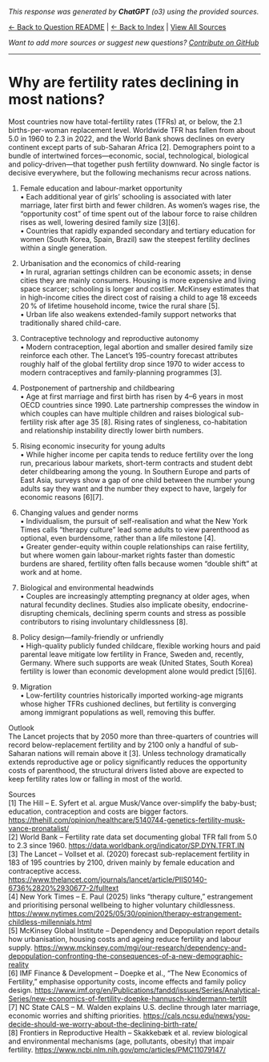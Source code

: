 <!-- 
Generated by: chatgpt
Model: o3
Prompt type: sources
Generated at: 2025-06-13T21:39:25.442034
-->

*This response was generated by **ChatGPT** (o3) using the provided sources.*

[← Back to Question README](README.md) | [← Back to Index](../README.md) | [View All Sources](../allsources.md)

*Want to add more sources or suggest new questions? [Contribute on GitHub](https://github.com/justinwest/SuggestedSources)*

---

# Why are fertility rates declining in most nations?

Most countries now have total-fertility rates (TFRs) at, or below, the 2.1 births-per-woman replacement level.  Worldwide TFR has fallen from about 5.0 in 1960 to 2.3 in 2022, and the World Bank shows declines on every continent except parts of sub-Saharan Africa [2].  Demographers point to a bundle of intertwined forces—economic, social, technological, biological and policy-driven—that together push fertility downward.  No single factor is decisive everywhere, but the following mechanisms recur across nations.

1. Female education and labour-market opportunity  
   • Each additional year of girls’ schooling is associated with later marriage, later first birth and fewer children.  As women’s wages rise, the “opportunity cost” of time spent out of the labour force to raise children rises as well, lowering desired family size [3][6].  
   • Countries that rapidly expanded secondary and tertiary education for women (South Korea, Spain, Brazil) saw the steepest fertility declines within a single generation.

2. Urbanisation and the economics of child-rearing  
   • In rural, agrarian settings children can be economic assets; in dense cities they are mainly consumers.  Housing is more expensive and living space scarcer; schooling is longer and costlier.  McKinsey estimates that in high-income cities the direct cost of raising a child to age 18 exceeds 20 % of lifetime household income, twice the rural share [5].  
   • Urban life also weakens extended-family support networks that traditionally shared child-care.

3. Contraceptive technology and reproductive autonomy  
   • Modern contraception, legal abortion and smaller desired family size reinforce each other.  The Lancet’s 195-country forecast attributes roughly half of the global fertility drop since 1970 to wider access to modern contraceptives and family-planning programmes [3].  

4. Postponement of partnership and childbearing  
   • Age at first marriage and first birth has risen by 4–6 years in most OECD countries since 1990.  Late partnership compresses the window in which couples can have multiple children and raises biological sub-fertility risk after age 35 [8].  Rising rates of singleness, co-habitation and relationship instability directly lower birth numbers.

5. Rising economic insecurity for young adults  
   • While higher income per capita tends to reduce fertility over the long run, precarious labour markets, short-term contracts and student debt deter childbearing among the young.  In Southern Europe and parts of East Asia, surveys show a gap of one child between the number young adults say they want and the number they expect to have, largely for economic reasons [6][7].

6. Changing values and gender norms  
   • Individualism, the pursuit of self-realisation and what the New York Times calls “therapy culture” lead some adults to view parenthood as optional, even burdensome, rather than a life milestone [4].  
   • Greater gender-equity within couple relationships can raise fertility, but where women gain labour-market rights faster than domestic burdens are shared, fertility often falls because women “double shift” at work and at home.

7. Biological and environmental headwinds  
   • Couples are increasingly attempting pregnancy at older ages, when natural fecundity declines.  Studies also implicate obesity, endocrine-disrupting chemicals, declining sperm counts and stress as possible contributors to rising involuntary childlessness [8].

8. Policy design—family-friendly or unfriendly  
   • High-quality publicly funded childcare, flexible working hours and paid parental leave mitigate low fertility in France, Sweden and, recently, Germany.  Where such supports are weak (United States, South Korea) fertility is lower than economic development alone would predict [5][6].  

9. Migration  
   • Low-fertility countries historically imported working-age migrants whose higher TFRs cushioned declines, but fertility is converging among immigrant populations as well, removing this buffer.

Outlook  
The Lancet projects that by 2050 more than three-quarters of countries will record below-replacement fertility and by 2100 only a handful of sub-Saharan nations will remain above it [3].  Unless technology dramatically extends reproductive age or policy significantly reduces the opportunity costs of parenthood, the structural drivers listed above are expected to keep fertility rates low or falling in most of the world.

Sources  
[1] The Hill – E. Syfert et al. argue Musk/Vance over-simplify the baby-bust; education, contraception and costs are bigger factors. https://thehill.com/opinion/healthcare/5140744-genetics-fertility-musk-vance-pronatalist/  
[2] World Bank – Fertility rate data set documenting global TFR fall from 5.0 to 2.3 since 1960. https://data.worldbank.org/indicator/SP.DYN.TFRT.IN  
[3] The Lancet – Vollset et al. (2020) forecast sub-replacement fertility in 183 of 195 countries by 2100, driven mainly by female education and contraceptive access. https://www.thelancet.com/journals/lancet/article/PIIS0140-6736%2820%2930677-2/fulltext  
[4] New York Times – E. Paul (2025) links “therapy culture,” estrangement and prioritising personal wellbeing to higher voluntary childlessness. https://www.nytimes.com/2025/05/30/opinion/therapy-estrangement-childless-millennials.html  
[5] McKinsey Global Institute – Dependency and Depopulation report details how urbanisation, housing costs and ageing reduce fertility and labour supply. https://www.mckinsey.com/mgi/our-research/dependency-and-depopulation-confronting-the-consequences-of-a-new-demographic-reality  
[6] IMF Finance & Development – Doepke et al., “The New Economics of Fertility,” emphasise opportunity costs, income effects and family policy design. https://www.imf.org/en/Publications/fandd/issues/Series/Analytical-Series/new-economics-of-fertility-doepke-hannusch-kindermann-tertilt  
[7] NC State CALS – M. Walden explains U.S. decline through later marriage, economic worries and shifting priorities. https://cals.ncsu.edu/news/you-decide-should-we-worry-about-the-declining-birth-rate/  
[8] Frontiers in Reproductive Health – Skakkebæk et al. review biological and environmental mechanisms (age, pollutants, obesity) that impair fertility. https://www.ncbi.nlm.nih.gov/pmc/articles/PMC11079147/